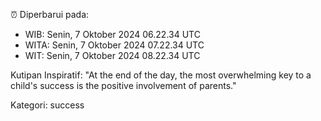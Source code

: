 ⏰ Diperbarui pada:
- WIB: Senin, 7 Oktober 2024 06.22.34 UTC
- WITA: Senin, 7 Oktober 2024 07.22.34 UTC
- WIT: Senin, 7 Oktober 2024 08.22.34 UTC

Kutipan Inspiratif:
"At the end of the day, the most overwhelming key to a child's success is the positive involvement of parents."


Kategori: success

